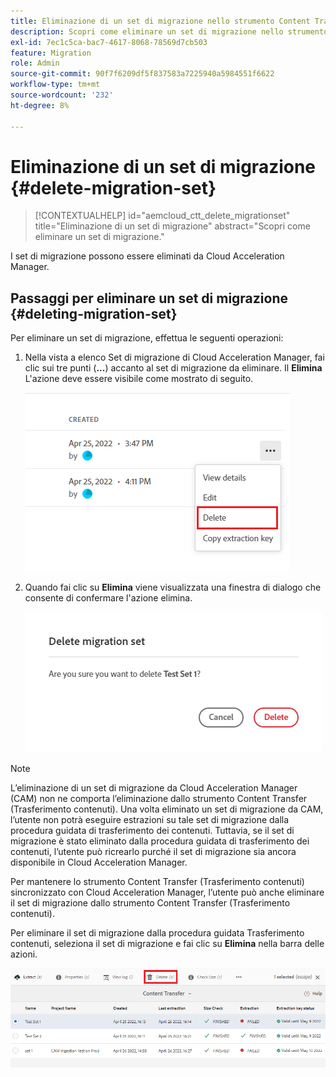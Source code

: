 ```yaml
---
title: Eliminazione di un set di migrazione nello strumento Content Transfer
description: Scopri come eliminare un set di migrazione nello strumento Content Transfer (Trasferimento contenuti).
exl-id: 7ec1c5ca-bac7-4617-8068-78569d7cb503
feature: Migration
role: Admin
source-git-commit: 90f7f6209df5f837583a7225940a5984551f6622
workflow-type: tm+mt
source-wordcount: '232'
ht-degree: 8%

---
```


# Eliminazione di un set di migrazione {#delete-migration-set}

>[!CONTEXTUALHELP]
>id="aemcloud_ctt_delete_migrationset"
>title="Eliminazione di un set di migrazione"
>abstract="Scopri come eliminare un set di migrazione."

I set di migrazione possono essere eliminati da Cloud Acceleration Manager.

## Passaggi per eliminare un set di migrazione {#deleting-migration-set}

Per eliminare un set di migrazione, effettua le seguenti operazioni:

1. Nella vista a elenco Set di migrazione di Cloud Acceleration Manager, fai clic sui tre punti (**...**) accanto al set di migrazione da eliminare. Il **Elimina** L&#39;azione deve essere visibile come mostrato di seguito.

   ![immagine](/help/journey-migration/content-transfer-tool/assets-ctt/migration-delete1.png)

1. Quando fai clic su **Elimina** viene visualizzata una finestra di dialogo che consente di confermare l&#39;azione elimina.

   ![immagine](/help/journey-migration/content-transfer-tool/assets-ctt/migration-delete2.png)

>[!NOTE]
>
>L’eliminazione di un set di migrazione da Cloud Acceleration Manager (CAM) non ne comporta l’eliminazione dallo strumento Content Transfer (Trasferimento contenuti). Una volta eliminato un set di migrazione da CAM, l’utente non potrà eseguire estrazioni su tale set di migrazione dalla procedura guidata di trasferimento dei contenuti. Tuttavia, se il set di migrazione è stato eliminato dalla procedura guidata di trasferimento dei contenuti, l’utente può ricrearlo purché il set di migrazione sia ancora disponibile in Cloud Acceleration Manager.
>
>Per mantenere lo strumento Content Transfer (Trasferimento contenuti) sincronizzato con Cloud Acceleration Manager, l’utente può anche eliminare il set di migrazione dallo strumento Content Transfer (Trasferimento contenuti).

Per eliminare il set di migrazione dalla procedura guidata Trasferimento contenuti, seleziona il set di migrazione e fai clic su **Elimina** nella barra delle azioni.

![immagine](/help/journey-migration/content-transfer-tool/assets-ctt/cttcam27.png)
